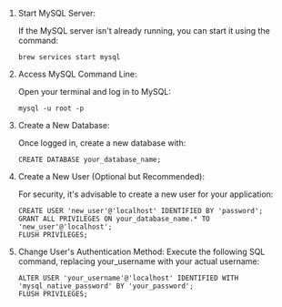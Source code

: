 1.  Start MySQL Server:

    If the MySQL server isn't already running, you can start it using the command:

        brew services start mysql

2.  Access MySQL Command Line:

    Open your terminal and log in to MySQL:

        mysql -u root -p

3.  Create a New Database:

    Once logged in, create a new database with:

        CREATE DATABASE your_database_name;

4.  Create a New User (Optional but Recommended):

    For security, it's advisable to create a new user for your application:

        CREATE USER 'new_user'@'localhost' IDENTIFIED BY 'password';
        GRANT ALL PRIVILEGES ON your_database_name.* TO 'new_user'@'localhost';
        FLUSH PRIVILEGES;

5.  Change User's Authentication Method: Execute the following SQL command, replacing your_username with your actual username:

        ALTER USER 'your_username'@'localhost' IDENTIFIED WITH 'mysql_native_password' BY 'your_password';
        FLUSH PRIVILEGES;
